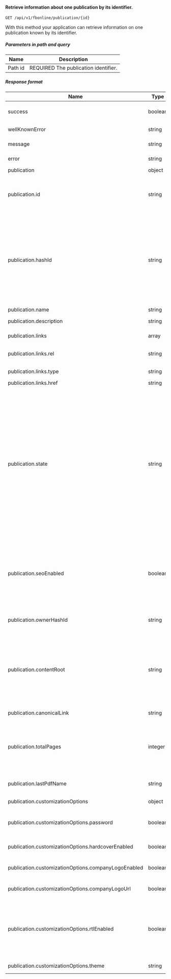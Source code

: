 #### Retrieve information about one publication by its identifier.
`GET /api/v1/fbonline/publication/{id}`

With this method your application can retrieve information on one publication known by its identifier.
##### Parameters in path and query
|Name|Description|
|-|-|
|<Badge>Path</Badge> id|<Badge>REQUIRED</Badge> The publication identifier.|
##### Response format
|Name|Type|Description|
|-|-|-|
|success|boolean|Indicates if your request has been successful or not.|
|wellKnownError|string|Machine-readable error code.|
|message|string|Human-readable error message.|
|error|string|Detailed error code.|
|publication|object||
|publication.id|string|Publication unique identifier. This one will never change whatever you do with the publication.|
|publication.hashId|string|Publication identifier for URLs. Although it is automatically assigned to all publications  it may change with the help of our support team, so you should not rely on this as a valid/unique publication identifier.|
|publication.name|string|Publication name.|
|publication.description|string|Publication description.|
|publication.links|array|A set of HATEOAS links.|
|publication.links.rel|string|Kind of relation with linked resource.|
|publication.links.type|string|HTTP method to use with this link.|
|publication.links.href|string|Link URL.|
|publication.state|string|Publication status. It may consist of any combination (comma separated) of the following values:  `Trashed` - publication was moved to trash, restoration possible;  `Deleted` - publication was irreversibly deleted;  `CompletedAllStages` - publication has at least one source that converted successfully;  `HasContent`, `Empty`, `Published` - internally used statuses, do not rely on them.|
|publication.seoEnabled|boolean|Is SEO optimization enabled for the publication. That means web search indexing engines will see text  content of your publication and is will appear in our sitemap.|
|publication.ownerHashId|string|Publication owner identifier. You would probably never need it.|
|publication.contentRoot|string|Base URL for all publication assets. Files there are not public, so you cannot access them without viewing actual publication (when it is allowed by publication's security policy).|
|publication.canonicalLink|string|Canonical URL of the publication.|
|publication.totalPages|integer|Total number of pages in the publication. This will have valid value once the publication source has completely converted.|
|publication.lastPdfName|string|The filename of the latest uploaded PDF source file.|
|publication.customizationOptions|object|Publication looks & behavior settings.|
|publication.customizationOptions.password|boolean|Password for password-protected publications.|
|publication.customizationOptions.hardcoverEnabled|boolean|Is hardcover enabled for the publication.|
|publication.customizationOptions.companyLogoEnabled|boolean|Is company logo display enabled for the publications.|
|publication.customizationOptions.companyLogoUrl|boolean|URL which is open on company logo clicks.|
|publication.customizationOptions.rtlEnabled|boolean|Is publication in RTL mode (this is designed for Hebrew and Arabic publications, where page flipping direction and controls layout must be reversed).|
|publication.customizationOptions.theme|string|Selected skin for the publication.|
